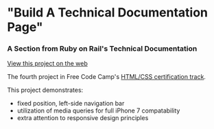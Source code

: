# "Build A Technical Documentation Page"
### A Section from Ruby on Rail's Technical Documentation


[View this project on the web](https://dvislearning.github.io/FCC-HTMLCSS-Documentation-Page/rails-documentation.html)

The fourth project in Free Code Camp's [HTML/CSS certification track](https://learn.freecodecamp.org/responsive-web-design/responsive-web-design-projects/build-a-technical-documentation-page/).

This project demonstrates:

- fixed position, left-side navigation bar
- utilization of media queries for full iPhone 7 compatability
- extra attention to responsive design principles